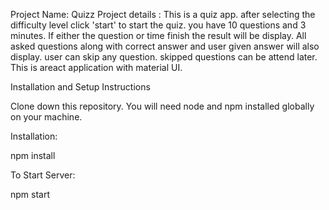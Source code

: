 Project Name: Quizz
Project details : This is a quiz app. after selecting the difficulty level click 'start' to start the quiz. you have 10 questions and 3 minutes. If either the question or time finish the result will be display. All asked questions along with correct answer and user given answer will also display. user can skip any question. skipped questions can be attend later. This is areact application with material UI. 

Installation and Setup Instructions
 
Clone down this repository. You will need node and npm installed globally on your machine.

Installation:

npm install

To Start Server:

npm start
